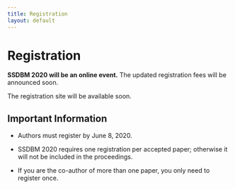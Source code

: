 ```yaml
---
title: Registration
layout: default
---
```



# Registration

**SSDBM 2020 will be an online event.** The updated registration fees will be announced soon.

The registration site will be available soon.

<!--
Early registration fees are available by June 5, 2020. Late registration fees apply from June 6, 2020 onwards.


|         | by June 5 | after June 6 |
|---------|-----------|--------------|
| regular | 450 €     | 550 €        |
| student | 350 €     | 450 €        |
-->


## Important Information

- Authors must register by June 8, 2020.

- SSDBM 2020 requires one registration per accepted paper; otherwise it will not be included in the proceedings.

- If you are the co-author of more than one paper, you only need to register once.

<!--
- Regular or Student Registration includes access to the 3-day conference, including lunch and coffee breaks, social dinner, and reception.

- In order to qualify for student rates, a letter from the advisor confirming student status must be sent via e-mail to the organizers (ssdbm2020@easychair.org).

- Conference registrants may purchase additional tickets for the social event during the online registration process.
-->
